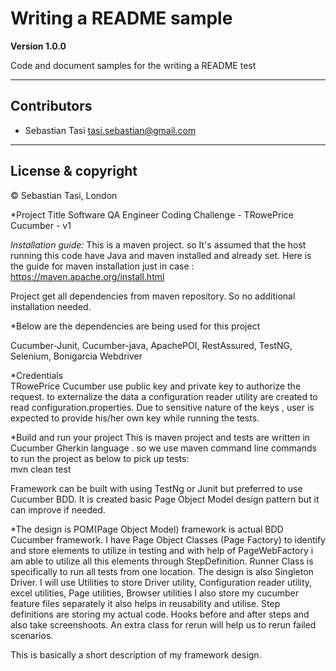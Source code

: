 # Writing a README sample

**Version 1.0.0**

Code and document samples for the writing a README test 

----

## Contributors

- Sebastian Tasi <tasi.sebastian@gmail.com>

---

## License & copyright

© Sebastian Tasi, London 



*Project Title 
Software QA Engineer Coding Challenge - TRowePrice Cucumber - v1

*Installation guide:* 
This is a maven project. so It's assumed that the host running this code have Java and maven installed and already set. 
Here is the guide for maven installation just in case : https://maven.apache.org/install.html

Project get all dependencies from maven repository. So no additional installation needed.

*Below are the dependencies are being used for this project 

Cucumber-Junit,
Cucumber-java,
ApachePOI,
RestAssured,
TestNG,
Selenium,
Bonigarcia Webdriver 

*Credentials  
TRowePrice Cucumber use public key and private key to authorize the request. to externalize the data a configuration reader utility are created to read configuration.properties. 
Due to sensitive nature of the keys , user is expected to provide his/her own key while running the tests. 

*Build and run your project 
This is maven project and tests are written in Cucumber Gherkin language . so we use maven command line commands to run the project as below to pick up tests:  
mvn clean test

Framework can be built with using TestNg or Junit  but preferred to use Cucumber BDD.
It is created basic Page Object Model design pattern but it can improve if needed.

*The design is POM(Page Object Model) framework is actual BDD Cucumber framework. I have Page Object Classes (Page Factory) to identify and store elements to utilize in testing and with help of PageWebFactory i am able to utilize all this elements through StepDefinition.
Runner Class is specifically to run all tests from one location.
The design is also Singleton Driver.
I will use Utilities to store Driver utility, Configuration reader utility, excel utilities, Page utilities, Browser utilities
I also store my cucumber feature files separately it also helps in reusability and utilise.
Step definitions are storing my actual code.
Hooks before and after steps and also take screenshoots.
An extra class for rerun will help us to rerun failed scenarios.

This is basically a short description of my framework design.
